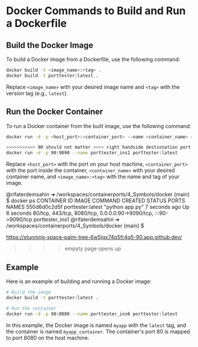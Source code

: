 # Docker Commands to Build and Run a Dockerfile

## Build the Docker Image
To build a Docker image from a Dockerfile, use the following command:
```sh
docker build -t <image_name>:<tag> .
docker build -t porttester:latest .

```
Replace `<image_name>` with your desired image name and `<tag>` with the version tag (e.g., `latest`).

## Run the Docker Container
To run a Docker container from the built image, use the following command:
```sh
docker run -d -p <host_port>:<container_port> --name <container_name> <image_name>:<tag>

>>>>>>>>>>> 90 should not matter >>>> right handside destionation port (isntance1) easier naming
docker run -d -p 90:9090 --name porttester_ins1 porttester:latest
```
Replace `<host_port>` with the port on your host machine, `<container_port>` with the port inside the container, `<container_name>` with your desired container name, and `<image_name>:<tag>` with the name and tag of your image.

@rifaterdemsahin ➜ /workspaces/containerports/4_Symbols/docker (main) $ docker ps
CONTAINER ID   IMAGE               COMMAND           CREATED         STATUS         PORTS                                                              NAMES
550d6d0c2d5f   porttester:latest   "python app.py"   7 seconds ago   Up 6 seconds   80/tcp, 443/tcp, 8080/tcp, 0.0.0.0:90->9090/tcp, :::90->9090/tcp   porttester_ins1
@rifaterdemsahin ➜ /workspaces/containerports/4_Symbols/docker (main) $ 

https://stunning-space-palm-tree-6w5jqx74q5fr4q5-90.app.github.dev/
>>>> empyty page opens up

## Example
Here is an example of building and running a Docker image:
```sh
# Build the image
docker build -t porttester:latest .

# Run the container
docker run -d -p 90:8080 --name porttester_ins6 porttester:latest
```
In this example, the Docker image is named `myapp` with the `latest` tag, and the container is named `myapp_container`. The container's port 80 is mapped to port 8080 on the host machine.


